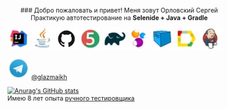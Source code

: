 <p align="center">
### Добро пожаловать и привет!
Меня зовут Орловский Сергей </br>
Практикую автотестирование на 
<b>Selenide + Java + Gradle</b> </br>

<a href="https://www.jetbrains.com/idea/"><img src="/icons/Intelij_IDEA.png" width="50" height="50"  alt="IDEA"/></a>
<a href="https://www.java.com/"><img src="/icons/Java.png" width="50" height="50"  alt="Java"/></a>
<a href="https://github.com/"><img src="/icons/GitHub-Mark.png" width="50" height="50"  alt="Github"/></a>
<a href="https://junit.org/junit5/"><img src="/icons/JUnit5.png" width="50" height="50"  alt="JUnit 5"/></a>
<a href="https://gradle.org/"><img src="/icons/Gradle.png" width="50" height="50"  alt="Gradle"/></a>
<a href="https://selenide.org/"><img src="/icons/Selenide.png" width="50" height="50"  alt="Selenide"/></a>
<a href="https://aerokube.com/selenoid/"><img src="/icons/Selenoid.png" width="50" height="50"  alt="Selenoid"/></a>
<a href="https://github.com/allure-framework/allure2"><img src="/icons/Allure_Report.png" width="50" height="50"  alt="Allure"/></a>
<a href="https://www.jenkins.io/"><img src="/icons/Jenkins.png" width="50" height="50"  alt="Jenkins"/></a>
</p>

<a href="https://t.me/glazmaikh"><img src="/icons/Telegram.png" width="50" height="50"  alt="Telegram"/></a>
[@glazmaikh](https://t.me/glazmaikh) </br>

[![Anurag's GitHub stats](https://github-readme-stats.vercel.app/api?username=glazmaikh)](https://github.com/glazmaikh/github-readme-stats) </br>
Имею 8 лет опыта [ручного тестировщика](https://hh.ru/resume/aa097941ff081202d00039ed1f55656c344377)
